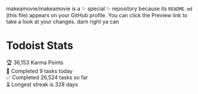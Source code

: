 makeamovie/makeamovie is a ✨ special ✨ repository because its `README.md` (this file) appears on your GitHub profile.
You can click the Preview link to take a look at your changes. darn right ya can

# Todoist Stats

<!-- TODO-IST:START -->
🏆  36,153 Karma Points           
🌸  Completed 9 tasks today           
✅  Completed 26,524 tasks so far           
⏳  Longest streak is 328 days
<!-- TODO-IST:END -->